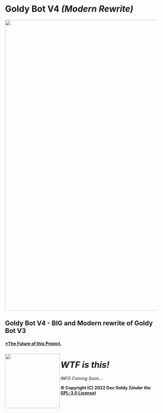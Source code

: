 # Goldy Bot V4 *(Modern Rewrite)*
<p align="center">
 <img src="https://user-images.githubusercontent.com/66202304/157996682-4dbd2bdd-d048-4d33-adce-bef030abd518.png" width="960" />
</p>

## Goldy Bot V4 - BIG and Modern rewrite of Goldy Bot V3

#### [⭐The Future of this Project.](https://gist.github.com/THEGOLDENPRO/6d9e0ee2376ac9b7743a0709eab06ca6)

<p align="right">
 <img align="left" src="https://avatars.githubusercontent.com/u/87548952" width="180" />
 
 # *WTF is this!*
 *INFO Coming Soon...*
</p> 

**© Copyright (C) 2022 Dev Goldy (Under the [GPL-3.0 License](LICENSE.md))**
